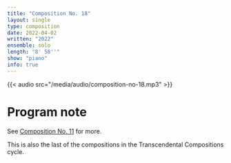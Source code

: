 ```yaml
---
title: "Composition No. 18"
layout: single
type: composition
date: 2022-04-02
written: "2022"
ensemble: solo
length: "8' 58''"
show: "piano"
info: true
---
```


{{< audio src="/media/audio/composition-no-18.mp3" >}}

# Program note

See [Composition No. 11](/works/solo/composition-no.-11) for more.

This is also the last of the compositions in the Transcendental Compositions cycle.